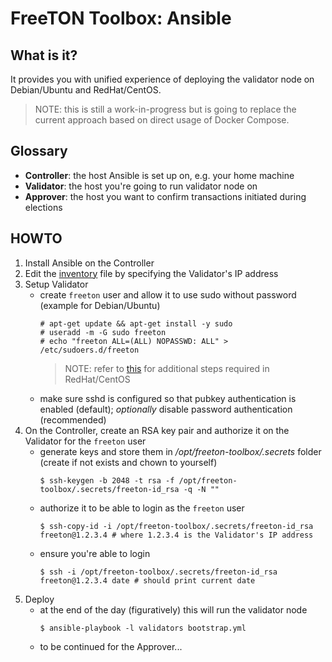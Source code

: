 # FreeTON Toolbox: Ansible

## What is it?

It provides you with unified experience of deploying the validator node on Debian/Ubuntu and RedHat/CentOS.

> NOTE: this is still a work-in-progress but is going to replace the current approach based on direct usage of Docker Compose.

## Glossary

* __Controller__: the host Ansible is set up on, e.g. your home machine
* __Validator__: the host you're going to run validator node on
* __Approver__: the host you want to confirm transactions initiated during elections

## HOWTO

1. Install Ansible on the Controller
1. Edit the [inventory](inventory) file by specifying the Validator's IP address
1. Setup Validator
    - create `freeton` user and allow it to use sudo without password (example for Debian/Ubuntu)
      ```console
      # apt-get update && apt-get install -y sudo
      # useradd -m -G sudo freeton
      # echo "freeton ALL=(ALL) NOPASSWD: ALL" > /etc/sudoers.d/freeton
      ```
      > NOTE: refer to [this](test/vagrant/centos/bootstrap.sh) for additional steps required in RedHat/CentOS
    - make sure sshd is configured so that pubkey authentication is enabled (default);
    _optionally_ disable password authentication (recommended)
1. On the Controller, create an RSA key pair and authorize it on the Validator for the `freeton` user
    - generate keys and store them in _/opt/freeton-toolbox/.secrets_ folder (create if not exists and chown to yourself)
      ```console
      $ ssh-keygen -b 2048 -t rsa -f /opt/freeton-toolbox/.secrets/freeton-id_rsa -q -N ""
      ```
    - authorize it to be able to login as the `freeton` user
      ```console
      $ ssh-copy-id -i /opt/freeton-toolbox/.secrets/freeton-id_rsa freeton@1.2.3.4 # where 1.2.3.4 is the Validator's IP address
      ```
    - ensure you're able to login
      ```console
      $ ssh -i /opt/freeton-toolbox/.secrets/freeton-id_rsa freeton@1.2.3.4 date # should print current date
      ```
1. Deploy
    - at the end of the day (figuratively) this will run the validator node
      ```console
      $ ansible-playbook -l validators bootstrap.yml
      ```
    - to be continued for the Approver...